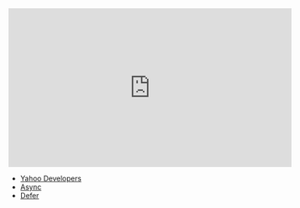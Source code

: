 
<iframe width="560" height="315" src="https://www.youtube.com/embed/XQCG-zf71Mk" title="YouTube video player" frameborder="0" allow="accelerometer; autoplay; clipboard-write; encrypted-media; gyroscope; picture-in-picture; web-share" allowfullscreen></iframe>

- [Yahoo Developers](https://developer.yahoo.com/performance/rules.html?guccounter=1)
- [Async](https://html.spec.whatwg.org/multipage/scripting.html#attr-script-async)
- [Defer](https://html.spec.whatwg.org/multipage/scripting.html#attr-script-defer)